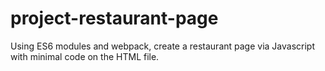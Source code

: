 # project-restaurant-page

Using ES6 modules and webpack, create a restaurant page via Javascript with minimal code on the HTML file.
